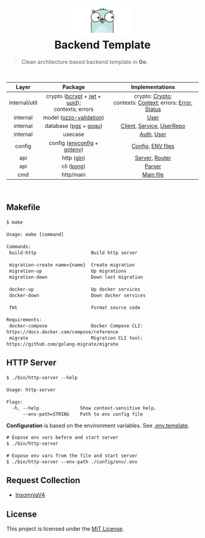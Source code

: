 <h1 align="center">
    <img height="80" src="./assets/gopher-icon.gif" alt="Go"><br>Backend Template
</h1>

> Clean architecture based backend template in **Go**.

<br>
<table align="center">
<thead>
<tr>
<th>Layer</th>
<th>Package</th>
<th>Implementations</th>
</tr>
</thead>
<tbody>

<tr>
<td align="center">internal/util</td>
<td align="center">crypto (<a href="https://pkg.go.dev/golang.org/x/crypto/bcrypt">bcrypt</a> + <a href="https://github.com/golang-jwt/jwt">jwt</a> + <a href="https://github.com/gofrs/uuid">uuid</a>);<br>contexts; errors</td>
<td align="center">
    crypto: <a href="./internal/util/crypto/crypto.go">Crypto</a>;<br>
    contexts: <a href="./internal/util/contexts/context.go">Context</a>;
    errors: <a href="./internal/util/errors/error.go">Error</a>, <a href="./internal/util/errors/status.go">Status</a>
</td>
</tr>

<tr>
<td align="center">internal</td>
<td align="center">model (<a href="https://github.com/go-ozzo/ozzo-validation">ozzo-validation</a>)</td>
<td align="center"><a href="./internal/model/user.go">User</a></td>
</tr>

<tr>
<td align="center">internal</td>
<td align="center">database (<a href="https://github.com/jackc/pgx">pgx</a> + <a href="https://github.com/doug-martin/goqu">goqu</a>)</td>
<td align="center">
    <a href="./internal/database/db_client.go">Client</a>, 
    <a href="./internal/database/db_service.go">Service</a>,  
    <a href="./internal/database/repo_user.go">UserRepo</a>
</td>
</tr>

<tr>
<td align="center">internal</td>
<td align="center">usecase</td>
<td align="center">
    <a href="./internal/usecase/usecase_auth.go">Auth</a>, 
    <a href="./internal/usecase/usecase_user.go">User</a>
</td>
</tr>

<tr>
<td align="center">config</td>
<td align="center">config (<a href="https://github.com/kelseyhightower/envconfig">envconfig</a> + <a href="https://github.com/subosito/gotenv">gotenv</a>)</td>
<td align="center">
    <a href="./config/config.go">Config</a>,
    <a href="./config/env">ENV files</a>
</td>
</tr>

<tr>
<td align="center">api</td>
<td align="center">http (<a href="https://github.com/gin-gonic/gin">gin</a>)</td>
<td align="center">
    <a href="./api/http/server.go">Server</a>, 
    <a href="./api/http/router.go">Router</a>
</td>
</tr>

<tr>
<td align="center">api</td>
<td align="center">cli (<a href="https://github.com/alecthomas/kong">kong</a>)</td>
<td align="center">
    <a href="./api/cli/cli.go">Parser</a>
</td>
</tr>

<tr>
<td align="center">cmd</td>
<td align="center">http/main</td>
<td align="center"><a href="./cmd/http/main.go">Main file</a></td>
</tr>

</tbody>
</table>
<br>

## Makefile

```shell
$ make

Usage: make [command]

Commands:
 build-http                    Build http server

 migration-create name={name}  Create migration
 migration-up                  Up migrations
 migration-down                Down last migration

 docker-up                     Up docker services
 docker-down                   Down docker services

 fmt                           Format source code

Requirements:
 docker-compose                Docker Compose CLI: https://docs.docker.com/compose/reference
 migrate                       Migration CLI tool: https://github.com/golang-migrate/migrate

```

## HTTP Server

```shell
$ ./bin/http-server --help

Usage: http-server

Flags:
  -h, --help               Show context-sensitive help.
      --env-path=STRING    Path to env config file
```

**Configuration** is based on the environment variables. See [.env.template](./config/env/.env.template).

```shell
# Expose env vars before and start server
$ ./bin/http-server

# Expose env vars from the file and start server
$ ./bin/http-server --env-path ./config/env/.env
```

## Request Collection
* [InsomniaV4](./assets/api-collection.insomnia-v4.json)

## License

This project is licensed under the [MIT License](https://github.com/pvarentsov/go-backend-template/blob/main/LICENSE).
